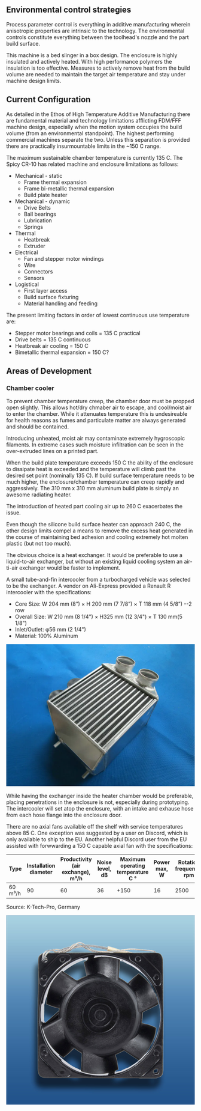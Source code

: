 ## Environmental control strategies

Process parameter control is everything in additive manufacturing wherein anisotropic properties are intrinsic to the technology. The environmental controls constitute everything between the toolhead's nozzle and the part build surface.

This machine is a bed slinger in a box design. The enclosure is highly insulated and actively heated. With high performance polymers the insulation is too effective. Measures to actively remove heat from the build volume are needed to maintain the target air temperature and stay under machine design limits.

## Current Configuration

As detailed in the Ethos of High Temperature Additive Manufacturing there are fundamental material and technology limitations afflicting FDM/FFF machine design, especially when the motion system occupies the build volume (from an environmental standpoint). The highest performing commercial machines separate the two. Unless this separation is provided there are practically insurmountable limits in the ~150 C range.

The maximum sustainable chamber temperature is currently 135 C. The Spicy CR-10 has related machine and enclosure limitations as follows:

- Mechanical - static
    - Frame thermal expansion
    - Frame bi-metallic thermal expansion
    - Build plate heater
- Mechanical - dynamic
    - Drive Belts
    - Ball bearings
    - Lubrication
    - Springs
- Thermal
    - Heatbreak
    - Extruder
- Electrical
    - Fan and stepper motor windings
    - Wire
    - Connectors
    - Sensors
- Logistical
    - First layer access
    - Build surface fixturing
    - Material handling and feeding

The present limiting factors in order of lowest continuous use temperature are:
- Stepper motor bearings and coils = 135 C practical
- Drive belts = 135 C continuous
- Heatbreak air cooling = 150 C
- Bimetallic thermal expansion = 150 C?

## Areas of Development

### Chamber cooler

To prevent chamber temperature creep, the chamber door must be propped open slightly. This allows hot/dry chmaber air to escape, and cool/moist air to enter the chamber. While it attenuates temperature this is undesireable for health reasons as fumes and particulate matter are always generated and should be contained.

Introducing unheated, moist air may contaminate extremely hygroscopic filaments. In extreme cases such moisture infiltration can be seen in the over-extruded lines on a printed part.

When the build plate temperature exceeds 150 C the ability of the enclosure to dissipate heat is exceeded and the temperature will climb past the desired set point (nominally 135 C). If build surface temperature needs to be much higher, the enclosure/chamber temperature can creep rapidly and aggressively. The 310 mm x 310 mm aluminum build plate is simply an awesome radiating heater.

The introduction of heated part cooling air up to 260 C exacerbates the issue.

Even though the silicone build surface heater can approach 240 C, the other design limits compel a means to remove the excess heat generated in the course of maintaining bed adhesion and cooling extremely hot molten plastic (but not too much).

The obvious choice is a heat exchanger. It would be preferable to use a liquid-to-air exchanger, but without an existing liquid cooling system an air-ti-air exchanger would be faster to implement.

A small tube-and-fin intercooler from a turbocharged vehicle was selected to be the exchanger. A vendor on Ali-Express provided a Renault R intercooler with the specifications:
   - Core Size: W 204 mm (8”) × H 200 mm (7 7/8”) × T 118 mm (4 5/8”) --2 row
   - Overall Size: W 210 mm (8 1/4") × H325 mm (12 3/4") × T 130 mm(5 1/8")
   - Inlet/Outlet: φ56 mm (2 1/4")
   - Material: 100%  Aluminum

![alt text](image.png)

While having the exchanger inside the heater chamber would be preferable, placing penetrations in the enclosure is not, especially during prototyping. The intercooler will set atop the enclosure, with an intake and exhause hose from each hose flange into the enclosure door.

There are no axial fans available off the shelf with service temperatures above 85 C. One exception was suggested by a user on Discord, which is only available to ship to the EU. Another helpful Discord user from the EU assisted with forwwarding a 150 C capable axial fan with the specifications:

|Type|Installation diameter|Productivity (air exchange), m³/h|Noise level, dB|Maximum operating temperature C °|Power max, W|Rotation frequency, rpm|Dimensions|Pressure, max, Pa|current, A.|Phase/voltage 50Hz|
|-------|-------|-------|-------|-------|-------|-------|-------|-------|-------|-------|
|60 m³/h|90|60|36|+150|16|2500|93x93x25|50|0.096|1f / 230V|

Source: K-Tech-Pro, Germany

![alt text](image-1.png)